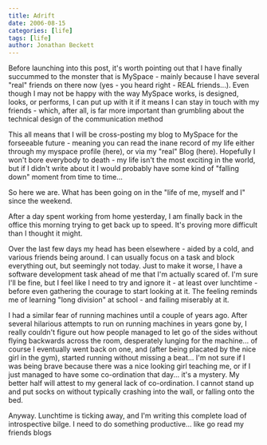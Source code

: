 ```yaml
---
title: Adrift
date: 2006-08-15
categories: [life]
tags: [life]
author: Jonathan Beckett
---
```


Before launching into this post, it's worth pointing out that I have finally succummed to the monster that is MySpace - mainly because I have several "real" friends on there now (yes - you heard right - REAL friends...). Even though I may not be happy with the way MySpace works, is designed, looks, or performs, I can put up with it if it means I can stay in touch with my friends - which, after all, is far more important than grumbling about the technical design of the communication method 

This all means that I will be cross-posting my blog to MySpace for the forseeable future - meaning you can read the inane record of my life either through my myspace profile (here), or via my "real" Blog (here). Hopefully I won't bore everybody to death - my life isn't the most exciting in the world, but if I didn't write about it I would probably have some kind of "falling down" moment from time to time...

So here we are. What has been going on in the "life of me, myself and I" since the weekend.

After a day spent working from home yesterday, I am finally back in the office this morning trying to get back up to speed. It's proving more difficult than I thought it might.

Over the last few days my head has been elsewhere - aided by a cold, and various friends being around. I can usually focus on a task and block everything out, but seemingly not today. Just to make it worse, I have a software development task ahead of me that I'm actually scared of. I'm sure I'll be fine, but I feel like I need to try and ignore it - at least over lunchtime - before even gathering the courage to start looking at it. The feeling reminds me of learning "long division" at school - and failing miserably at it.

I had a similar fear of running machines until a couple of years ago. After several hilarious attempts to run on running machines in years gone by, I really couldn't figure out how people managed to let go of the sides without flying backwards across the room, desperately lunging for the machine... of course I eventually went back on one, and (after being placated by the nice girl in the gym), started running without missing a beat... I'm not sure if I was being brave because there was a nice looking girl teaching me, or if I just managed to have some co-ordination that day... it's a mystery. My better half will attest to my general lack of co-ordination. I cannot stand up and put socks on without typically crashing into the wall, or falling onto the bed.

Anyway. Lunchtime is ticking away, and I'm writing this complete load of introspective bilge. I need to do something productive... like go read my friends blogs 